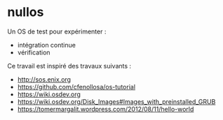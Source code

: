 # nullos

Un OS de test pour expérimenter :
* intégration continue
* vérification

Ce travail est inspiré des travaux suivants :
* http://sos.enix.org
* https://github.com/cfenollosa/os-tutorial
* https://wiki.osdev.org
* https://wiki.osdev.org/Disk_Images#Images_with_preinstalled_GRUB
* https://tomermargalit.wordpress.com/2012/08/11/hello-world

